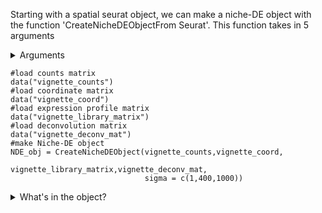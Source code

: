 
Starting with a spatial seurat object, we can make a niche-DE object with the function 'CreateNicheDEObjectFrom Seurat'. This function takes in 5 arguments
<details>
  <summary>Arguments</summary>
  
  + counts mat: A counts matrix. The dimension should be #cells/spots by #genes.
  + coordinate_mat: Coordinate matrix. Dimension should be #cells/spots by 2
  + library mat: The average expression profile matrix calculated from a reference dataset
  + deconv mat: The deconvolution matrix for the spatial dataset
  + sigma: A list of kernel bandwidths to use for effective niche calculation
  
  </details>

```
#load counts matrix
data("vignette_counts")
#load coordinate matrix
data("vignette_coord")
#load expression profile matrix
data("vignette_library_matrix")
#load deconvolution matrix
data("vignette_deconv_mat")
#make Niche-DE object
NDE_obj = CreateNicheDEObject(vignette_counts,vignette_coord,
                              vignette_library_matrix,vignette_deconv_mat,
                              sigma = c(1,400,1000))

```

<details>
  <summary>What's in the object?</summary>

We see that their are 14 slots, 10 of which are populated when making the nicheDE object. Here we will explain what each slot should contain, except for the ones prefixed by niche_DE.
+ counts: The RNA count data of the spatial transcriptomics dataset. The dimension will be #cells/spots by #genes.Genes are filtered out if they do not exist within the scrna-seq reference dataset.
+ coord: The spatial coordinates matrix of the spatial transcriptomics dataset.
+ sigma: The kernel bandwidth(s) chosen for calculating the effective niche. Recommended values will be discussed shortly.
+ num_cells: A #cells/spots by #cell types matrix indicating the estimated number of cells of each cell type in each spot. 
+ effective_niche: A list whose length is equal to the length of sigma. Each element of the list is a matrix of dimension #cells/spots by #cell types that measures how many of each cell type is in a given cell/spot's neighborhood. For more information, please read the manuscript.
+ ref_expr: The average expression profile matrix. The dimension is #cell types by #genes. Each row gives the average expression of each gene for a given cell type based on the reference dataset supplied.
+ null_expected_expression: The expected expression profile for each cell/spot given its cell type deconvolution and library size. It is of dimension #cells/spots by #genes.
+ cell_names: The name of each cell. This will be used if the use wants to filter cells via the function 'Filter'
+ gene_names: The gene names.
+ batch_ID: The batch ID for each cell/spot. This will be used when merging objects.
+ spot_distance: The mean distance between a cell/spot and its nearest neighbor.This value can be used to inform the choice of sigma.

</details>


